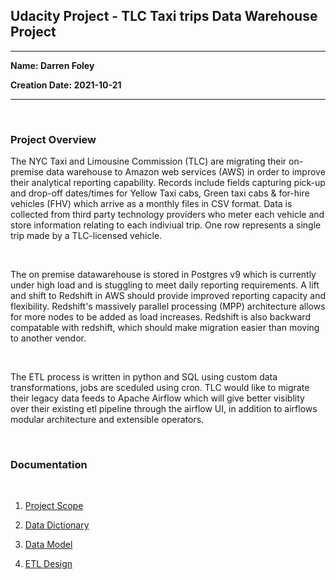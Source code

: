## Udacity Project - TLC Taxi trips Data Warehouse Project
---------------------------------------------------------

**Name: Darren Foley**

**Creation Date: 2021-10-21**

-------------------------------------------------------

<br>

### Project Overview

<p>The NYC Taxi and Limousine Commission (TLC) are migrating their on-premise data warehouse to Amazon web services (AWS) in order to improve their analytical reporting capability. Records include fields capturing pick-up and drop-off dates/times for Yellow Taxi cabs, Green taxi cabs & for-hire vehicles (FHV) which arrive as a monthly files in CSV format. Data is collected from third party technology providers who meter each vehicle and store information relating to each indiviual trip. One row represents a single trip made by a TLC-licensed vehicle.</p>

<br>

<p>The on premise datawarehouse is stored in Postgres v9 which is currently under high load and is stuggling to meet daily reporting requirements. A lift and shift to Redshift in AWS should provide improved reporting capacity and flexibility. Redshift's massively parallel processing (MPP) architecture allows for more nodes to be added as load increases. Redshift is also backward compatable with redshift, which should make migration easier than moving to another vendor. </p>

<br>

<p>The ETL process is written in python and SQL using custom data transformations, jobs are sceduled using cron. TLC would like to migrate their legacy data feeds to Apache Airflow which will give better visiblity over their existing etl pipeline through the airflow UI, in addition to airflows modular architecture and extensible operators.</p>

<br>

### Documentation

<br>

1. [Project Scope](docs/ProjectScope.md) 

2. [Data Dictionary](docs/DataDictionary.md)

3. [Data Model](docs/DataModel.md)

4. [ETL Design](docs/ETLDesign.md) 
